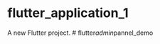 # flutter_application_1

A new Flutter project.
#   f l u t t e r _ a d m i n _ p a n n e l _ d e m o  
 